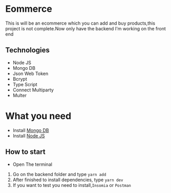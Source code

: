 # Eommerce
This is will be an ecommerce which you can add and buy products,this project is not complete.Now only have the backend
I'm working on the front end

## Technologies
* Node JS
* Mongo DB
* Json Web Token
* Bcrypt
* Type Script
* Connect Multiparty
* Multer

# What you need
* Install [Mongo DB](http://mongodb.com)
* Install [Node JS](https://nodejs.org)

## How to start
* Open The terminal
1. Go on the backend folder and type  `yarn add`
2. After finished to install dependencies, type `yarn dev`
3. If you want to test you need to install,`Insomia` or `Postman`
